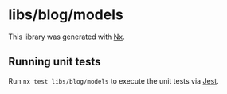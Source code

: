 # libs/blog/models

This library was generated with [Nx](https://nx.dev).

## Running unit tests

Run `nx test libs/blog/models` to execute the unit tests via [Jest](https://jestjs.io).

